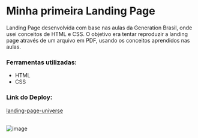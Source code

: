 <h1>Minha primeira Landing Page</h1>
<p>Landing Page desenvolvida com base nas aulas da Generation Brasil, onde usei conceitos de HTML e CSS. O objetivo era tentar reproduzir a landing page através de um arquivo em PDF, usando os conceitos aprendidos nas aulas.</p>

<h3>Ferramentas utilizadas:</h3>

<ul>
  <li>HTML</li>
  <li>CSS</li>
</ul>

<h3>Link do Deploy:</h3> <a href="https://landing-page-universe.vercel.app/">landing-page-universe</a> <br>

<br>

![image](https://github.com/msemanaka/landing_page/assets/156385428/0cc51f95-02bb-4cfd-8e30-85925fe72277)
